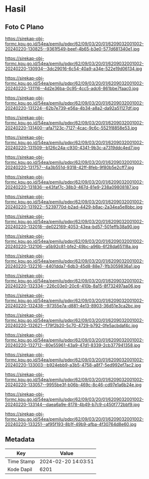 # Hasil

## Foto C Plano

https://sirekap-obj-formc.kpu.go.id/54ea/pemilu/pdpr/62/09/03/20/01/6209032001002-20240220-130825--9361f549-beef-4b65-b3e0-577d681340e1.jpg

https://sirekap-obj-formc.kpu.go.id/54ea/pemilu/pdpr/62/09/03/20/01/6209032001002-20240220-130934--3dc29016-6c54-40a9-a34e-522e19d06134.jpg

https://sirekap-obj-formc.kpu.go.id/54ea/pemilu/pdpr/62/09/03/20/01/6209032001002-20240220-131116--4d2e36ba-0c95-4cc5-adc6-861bbe7faac0.jpg

https://sirekap-obj-formc.kpu.go.id/54ea/pemilu/pdpr/62/09/03/20/01/6209032001002-20240220-131224--62b7e739-e56a-4b34-a8a2-da92a51127df.jpg

https://sirekap-obj-formc.kpu.go.id/54ea/pemilu/pdpr/62/09/03/20/01/6209032001002-20240220-131400--afa7123c-7127-4cac-9c6c-5521f8858e53.jpg

https://sirekap-obj-formc.kpu.go.id/54ea/pemilu/pdpr/62/09/03/20/01/6209032001002-20240220-131509--b126c24a-c930-4341-9b3c-a7319ddc4ed7.jpg

https://sirekap-obj-formc.kpu.go.id/54ea/pemilu/pdpr/62/09/03/20/01/6209032001002-20240220-131757--4a3b551d-9318-42ff-8feb-9f80b5e2cff7.jpg

https://sirekap-obj-formc.kpu.go.id/54ea/pemilu/pdpr/62/09/03/20/01/6209032001002-20240220-131836--e43faf7c-38b3-467d-81e9-238a09808187.jpg

https://sirekap-obj-formc.kpu.go.id/54ea/pemilu/pdpr/62/09/03/20/01/6209032001002-20240220-131922--5239770d-b2ad-4429-b8ac-2a34ea5e8bbc.jpg

https://sirekap-obj-formc.kpu.go.id/54ea/pemilu/pdpr/62/09/03/20/01/6209032001002-20240220-132018--de022169-4053-43ea-bd57-501effb38a90.jpg

https://sirekap-obj-formc.kpu.go.id/54ea/pemilu/pdpr/62/09/03/20/01/6209032001002-20240220-132106--a5b92c81-bfe2-49bc-a96b-6f28da65118a.jpg

https://sirekap-obj-formc.kpu.go.id/54ea/pemilu/pdpr/62/09/03/20/01/6209032001002-20240220-132216--4401dda7-6db3-45d8-88e7-1fb3059836a1.jpg

https://sirekap-obj-formc.kpu.go.id/54ea/pemilu/pdpr/62/09/03/20/01/6209032001002-20240220-132334--226c03e0-20c6-410b-8a15-8f732497aa06.jpg

https://sirekap-obj-formc.kpu.go.id/54ea/pemilu/pdpr/62/09/03/20/01/6209032001002-20240220-132438--97355e7a-d881-4e13-8903-36d51e3ca2bc.jpg

https://sirekap-obj-formc.kpu.go.id/54ea/pemilu/pdpr/62/09/03/20/01/6209032001002-20240220-132621--f79f2b20-5c70-4729-b792-0fe5acbdaf4c.jpg

https://sirekap-obj-formc.kpu.go.id/54ea/pemilu/pdpr/62/09/03/20/01/6209032001002-20240220-132712--80e55961-43a9-47d1-8339-2cb377941358.jpg

https://sirekap-obj-formc.kpu.go.id/54ea/pemilu/pdpr/62/09/03/20/01/6209032001002-20240220-133003--b924ebb9-a3b5-4758-a8f7-5ed992ef7ac2.jpg

https://sirekap-obj-formc.kpu.go.id/54ea/pemilu/pdpr/62/09/03/20/01/6209032001002-20240220-133057--9955be3f-b06b-469c-8c46-cd97e1a6b24e.jpg

https://sirekap-obj-formc.kpu.go.id/54ea/pemilu/pdpr/62/09/03/20/01/6209032001002-20240220-133144--daea6a9e-8178-4b49-b7c9-c450f772bbf9.jpg

https://sirekap-obj-formc.kpu.go.id/54ea/pemilu/pdpr/62/09/03/20/01/6209032001002-20240220-133251--af95f193-8b1f-49b9-afba-4f30764d8e60.jpg


## Metadata

| Key        | Value               |
| ---------- | ------------------- |
| Time Stamp | 2024-02-20 14:03:51 |
| Kode Dapil | 6201                |



